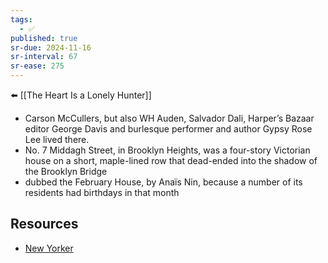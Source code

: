 ```yaml
---
tags:
  - ✅
published: true
sr-due: 2024-11-16
sr-interval: 67
sr-ease: 275
---
```

⬅️ [[The Heart Is a Lonely Hunter]]

- Carson McCullers, but also WH Auden, Salvador Dali, Harper’s Bazaar editor George Davis and burlesque performer and author Gypsy Rose Lee lived there.
- No. 7 Middagh Street, in Brooklyn Heights, was a four-story Victorian house on a short, maple-lined row that dead-ended into the shadow of the Brooklyn Bridge
- dubbed the February House, by Anaïs Nin, because a number of its residents had birthdays in that month

## Resources
-  [New Yorker](https://www.newyorker.com/magazine/2012/06/04/the-gangs-all-here-2)